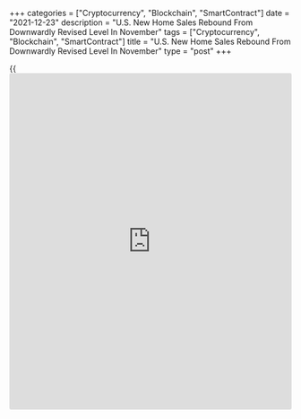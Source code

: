 +++
categories = ["Cryptocurrency", "Blockchain", "SmartContract"]
date = "2021-12-23"
description = "U.S. New Home Sales Rebound From Downwardly Revised Level In November"
tags = ["Cryptocurrency", "Blockchain", "SmartContract"]
title = "U.S. New Home Sales Rebound From Downwardly Revised Level In November"
type = "post"
+++

{{<iframe id="large-banner" src="https://www.bounty.group/#slide=15.0" width="100%" height="600" scrolling="no" style="border: 0px solid rgb(216, 221, 230); border-radius: 3px;">}}

New home sales in the U.S. rebounded strongly from a substantially
downwardly revised level in the month of November, according to a report
released by the Commerce Department on Thursday.

The Commerce Department said new home sales soared by 12.4 percent to an
annual rate of 744,000 in November.

However, the sharp increase came from a downwardly revised rate of
662,000 in October, which was down 8.4 percent from the revised
September rate of 723,000.

The downwardly revised rate in October reflected the lowest level of new
home sales since the rate of 582,000 in April of 2020.

Economists had expected new home sales to jump 3.4 percent to a rate of
770,000 in November from the 745,000 originally reported for the
previous month.

The rebound in new home sales came as home sales in the West skyrocketed
by 53.2 percent to a rate of 242,000 and home sales in the Northeast
spiked by 15.6 percent to a rate of 37,000.

New home sales in the South also shot up by 2.7 percent to a rate of
412,000, while new home sales in the Midwest plunged by 25.4 percent to
a rate of 53,000.

The report also showed the median sales price of new houses sold in
November was $416,900, up 2 percent from $408.700 and up 18.8 percent
from $350,800 a year ago.

The estimate of new houses for sale at the end of November was 402,000,
which represents 6.5 months of supply at the current sales rate.

"We expect new home sales to mostly trend sideways in 2022," said Kathy
Bostjancic, Chief US Financial Economist at Oxford Economics. "Demand
should remain strong, but supply is expected to increase only gradually
and the runup in prices over the last year has sidelined many
prospective buyers."

A separate report released by the National Association of Realtors on
Wednesday showed U.S. existing home sales increased for the third
straight month in November, reaching their highest annual rate in ten
months.

NAR said existing home sales jumped 1.9 percent to an annual rate of
6.46 million in November after climbing by 0.8 percent to a rate of 6.34
million in October.

With the continued increase, existing home sales reached their highest
annual rate since hitting 6.66 million in January.

For comments and feedback [contact](https://www.playgroundfx.com/contact/): editorial@rtt[news](https://www.letsplayfx.com/blog/forex-news-website/).com

[Economic News][1]

 **What parts of the world are seeing the best (and worst) economic
performances lately? Click[here][2] to check out our [Econ Scorecard][2]
and find out! See up-to-the-moment [ranking](https://www.playgroundfx.com/blog/crypto-exchange-ranking/)s for the best and worst
performers in [GDP][3], [unemployment rate][4], [inflation][2] and much
more.**

   1. www.rtt[news](https://www.letsplayfx.com/blog/forex-news-website/).com/Content/EconomicNews.aspx
   2. www.rtt[news](https://www.letsplayfx.com/blog/forex-news-website/).com/economic-scorecard/world-rank/CPI/highest-performance.aspx
   3. www.rtt[news](https://www.letsplayfx.com/blog/forex-news-website/).com/economic-scorecard/world-rank/GDP/highest-performance.aspx
   4. www.rtt[news](https://www.letsplayfx.com/blog/forex-news-website/).com/economic-scorecard/world-rank/unemployment-rate/lowest-performance.aspx